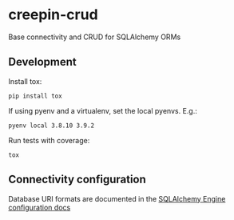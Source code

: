 # creepin-crud

Base connectivity and CRUD for SQLAlchemy ORMs


## Development

Install tox:

```
pip install tox
```

If using pyenv and a virtualenv, set the local pyenvs. E.g.:

```
pyenv local 3.8.10 3.9.2
```

Run tests with coverage:

```
tox
```


## Connectivity configuration

Database URI formats are documented in the [SQLAlchemy Engine configuration docs](
https://docs.sqlalchemy.org/en/14/core/engines.html)
